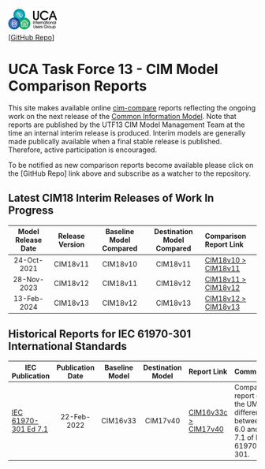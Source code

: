 ![image](readme-icons/image-header-1.png)  
\[[GitHub Repo](https://github.com/cimug-org/utf13-site)\]

# UCA Task Force 13 - CIM Model Comparison Reports

This site makes available online [cim-compare](https://cim-compare.ucaiug.io/) reports reflecting the ongoing work on the next release of the [Common Information Model](https://en.wikipedia.org/wiki/Common_Information_Model_(electricity)). Note that reports are published by the UTF13 CIM Model Management Team at the time an internal interim release is produced. Interim models are generally made publically available when a final stable release is published. Therefore, active participation is encouraged.

To be notified as new comparison reports become available please click on the [GitHub Repo] link above and subscribe as a watcher to the repository. 

## Latest CIM18 Interim Releases of Work In Progress

 Model Release Date | Release Version | Baseline Model Compared| Destination Model Compared | Comparison Report Link
:------------------:|:---------------:|:----------------------:|:--------------------------:|:-----------
24-Oct-2021 | CIM18v11 | CIM18v10 | CIM18v11 | [CIM18v10 > CIM18v11](https://utf13-site.ucaiug.io/example-comparison-report/comparison-report.html)
28-Nov-2023 | CIM18v12 | CIM18v11 | CIM18v12 | [CIM18v11 > CIM18v12](https://utf13-site.ucaiug.io/example-comparison-report/comparison-report.html)
13-Feb-2024 | CIM18v13 | CIM18v12 | CIM18v13 | [CIM18v12 > CIM18v13](https://utf13-site.ucaiug.io/example-comparison-report/comparison-report.html)

## Historical Reports for IEC 61970-301 International Standards

 IEC Publication | Publication Date | Baseline Model | Destination Model | Report Link | Comments
-----------------|:----------------:|:--------------:|:-----------------:|:------------|:----------------- 
[IEC 61970-301 Ed 7.1](https://webstore.iec.ch/en/publication/74467) | 22-Feb-2022 | CIM16v33 | CIM17v40 | [CIM16v33c > CIM17v40](https://utf13-site.ucaiug.io/16v33c-17v40/comparison-report.html) | Comparison report of the UML differences between Ed 6.0 and Ed 7.1 of IEC 61970-301.
